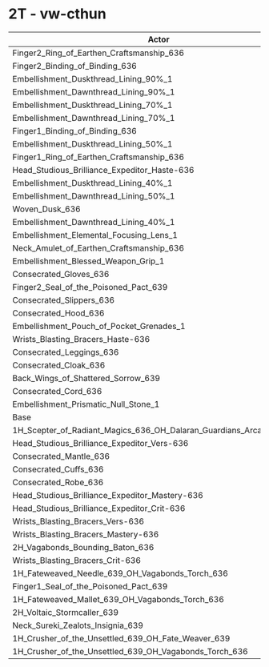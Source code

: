 # 2T - vw-cthun
| Actor | DPS | Increase |
|---|:---:|:---:|
|Finger2_Ring_of_Earthen_Craftsmanship_636|1612136|1.01%|
|Finger2_Binding_of_Binding_636|1611426|0.97%|
|Embellishment_Duskthread_Lining_90%_1|1610443|0.90%|
|Embellishment_Dawnthread_Lining_90%_1|1608514|0.78%|
|Embellishment_Duskthread_Lining_70%_1|1607295|0.71%|
|Embellishment_Dawnthread_Lining_70%_1|1607236|0.70%|
|Finger1_Binding_of_Binding_636|1605187|0.58%|
|Embellishment_Duskthread_Lining_50%_1|1604398|0.53%|
|Finger1_Ring_of_Earthen_Craftsmanship_636|1604094|0.51%|
|Head_Studious_Brilliance_Expeditor_Haste-636|1604079|0.51%|
|Embellishment_Duskthread_Lining_40%_1|1603568|0.47%|
|Embellishment_Dawnthread_Lining_50%_1|1603494|0.47%|
|Woven_Dusk_636|1603074|0.44%|
|Embellishment_Dawnthread_Lining_40%_1|1603046|0.44%|
|Embellishment_Elemental_Focusing_Lens_1|1602375|0.40%|
|Neck_Amulet_of_Earthen_Craftsmanship_636|1601048|0.32%|
|Embellishment_Blessed_Weapon_Grip_1|1600841|0.30%|
|Consecrated_Gloves_636|1600607|0.29%|
|Finger2_Seal_of_the_Poisoned_Pact_639|1599864|0.24%|
|Consecrated_Slippers_636|1599231|0.20%|
|Consecrated_Hood_636|1599160|0.20%|
|Embellishment_Pouch_of_Pocket_Grenades_1|1598898|0.18%|
|Wrists_Blasting_Bracers_Haste-636|1598684|0.17%|
|Consecrated_Leggings_636|1597930|0.12%|
|Consecrated_Cloak_636|1597236|0.08%|
|Back_Wings_of_Shattered_Sorrow_639|1597133|0.07%|
|Consecrated_Cord_636|1596828|0.05%|
|Embellishment_Prismatic_Null_Stone_1|1596452|0.03%|
|Base|1596003|0.00%|
|1H_Scepter_of_Radiant_Magics_636_OH_Dalaran_Guardians_Arcanotool_639|1594849|-0.07%|
|Head_Studious_Brilliance_Expeditor_Vers-636|1593346|-0.17%|
|Consecrated_Mantle_636|1592120|-0.24%|
|Consecrated_Cuffs_636|1591922|-0.26%|
|Consecrated_Robe_636|1591662|-0.27%|
|Head_Studious_Brilliance_Expeditor_Mastery-636|1591290|-0.30%|
|Head_Studious_Brilliance_Expeditor_Crit-636|1590779|-0.33%|
|Wrists_Blasting_Bracers_Vers-636|1590340|-0.35%|
|Wrists_Blasting_Bracers_Mastery-636|1588932|-0.44%|
|2H_Vagabonds_Bounding_Baton_636|1588863|-0.45%|
|Wrists_Blasting_Bracers_Crit-636|1588194|-0.49%|
|1H_Fateweaved_Needle_639_OH_Vagabonds_Torch_636|1584807|-0.70%|
|Finger1_Seal_of_the_Poisoned_Pact_639|1584441|-0.72%|
|1H_Fateweaved_Mallet_639_OH_Vagabonds_Torch_636|1583918|-0.76%|
|2H_Voltaic_Stormcaller_639|1568408|-1.73%|
|Neck_Sureki_Zealots_Insignia_639|1549701|-2.90%|
|1H_Crusher_of_the_Unsettled_639_OH_Fate_Weaver_639|1363438|-14.57%|
|1H_Crusher_of_the_Unsettled_639_OH_Vagabonds_Torch_636|1358906|-14.86%|
